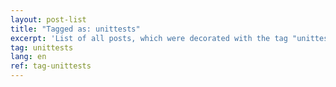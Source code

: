 ```yaml
---
layout: post-list
title: "Tagged as: unittests"
excerpt: 'List of all posts, which were decorated with the tag "unittests".'  
tag: unittests
lang: en
ref: tag-unittests
---
```

